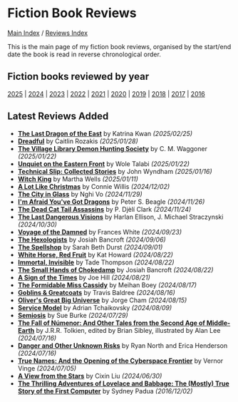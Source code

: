# Fiction Book Reviews

[Main Index](../../README.md) / [Reviews Index](../README.md)

This is the main page of my fiction book reviews, organised by the start/end date the book is read in reverse chronological order.

## Fiction books reviewed by year

[2025](2025/README.md) | [2024](2024/README.md) | [2023](2023/README.md) | [2022](2022/README.md) | [2021](2021/README.md) | [2020](2020/README.md) | [2019](2019/README.md) | [2018](2018/README.md) | [2017](2017/README.md) | [2016](2016/README.md)

## Latest Reviews Added

- [**The Last Dragon of the East**](2025/20250225-LastDragonEast.md) by Katrina Kwan *(2025/02/25)*
- [**Dreadful**](2025/20250128-Dreadful.md) by Caitlin Rozakis *(2025/01/28)*
- [**The Village Library Demon Hunting Society**](2025/20250122-VillageLibraryDemonHuntingSociety.md) by C. M. Waggoner *(2025/01/22)*
- [**Unquiet on the Eastern Front**](2025/20250122-UnquietEasternFront.md) by Wole Talabi *(2025/01/22)*
- [**Technical Slip: Collected Stories**](2025/20250116-TechnicalSlip.md) by John Wyndham *(2025/01/16)*
- [**Witch King**](2025/20250111-WitchKing.md) by Martha Wells *(2025/01/11)*
- [**A Lot Like Christmas**](2024/20241202-LotLikeChristmas.md) by Connie Willis *(2024/12/02)*
- [**The City in Glass**](2024/20241129-CityInGlass.md) by Nghi Vo *(2024/11/29)*
- [**I'm Afraid You've Got Dragons**](2024/20241126-YouGotDragons.md) by Peter S. Beagle *(2024/11/26)*
- [**The Dead Cat Tail Assassins**](2024/20241124-DeadCatTailAssassins.md) by P. Djèlí Clark *(2024/11/24)*
- [**The Last Dangerous Visions**](2024/20241030-LastDangerousVisions.md) by Harlan Ellison, J. Michael Straczynski *(2024/10/30)*
- [**Voyage of the Damned**](2024/20240923-VoyagedDamned.md) by Frances White *(2024/09/23)*
- [**The Hexologists**](2024/20240906-Hexologists.md) by Josiah Bancroft *(2024/09/06)*
- [**The Spellshop**](2024/20240901-Spellshop.md) by Sarah Beth Durst *(2024/09/01)*
- [**White Horse, Red Fruit**](2024/20240822-WhiteHorseRedFruit.md) by Kat Howard *(2024/08/22)*
- [**Immortal, Invisible**](2024/20240822-ImmortalInvisible.md) by Tade Thompson *(2024/08/22)*
- [**The Small Hands of Chokedamp**](2024/20240822-SmallHandsChokedamp.md) by Josiah Bancroft *(2024/08/22)*
- [**A Sign of the Times**](2024/20240821-SignTimes.md) by Joe Hill *(2024/08/21)*
- [**The Formidable Miss Cassidy**](2024/20240817-FormidableMissCassidy.md) by Meihan Boey *(2024/08/17)*
- [**Goblins & Greatcoats**](2024/20240816-GoblinsGreatcoats.md) by Travis Baldree *(2024/08/16)*
- [**Oliver's Great Big Universe**](2024/20240815-OliverGreatBigUniverse.md) by Jorge Cham *(2024/08/15)*
- [**Service Model**](2024/20240809-ServiceModel.md) by Adrian Tchaikovsky *(2024/08/09)*
- [**Semiosis**](2024/20240729-Semiosis.md) by Sue Burke *(2024/07/29)*
- [**The Fall of Númenor: And Other Tales from the Second Age of Middle-Earth**](2024/20240716-FallNumenor.md) by J.R.R. Tolkien, edited by Brian Sibley, illustrated by Alan Lee *(2024/07/16)*
- [**Danger and Other Unknown Risks**](2024/20240716-DangerOtherUnknownRisks.md) by Ryan North and Erica Henderson *(2024/07/16)*
- [**True Names: And the Opening of the Cyberspace Frontier**](2024/20240705-TrueNamesOpeningCyberspace.md) by Vernor Vinge *(2024/07/05)*
- [**A View from the Stars**](2024/20240630-ViewStars.md) by Cixin Liu *(2024/06/30)*
- [**The Thrilling Adventures of Lovelace and Babbage: The (Mostly) True Story of the First Computer**](2016/20161202-ThrillingAdventuresLovelaceBabbage.md) by Sydney Padua *(2016/12/02)*
